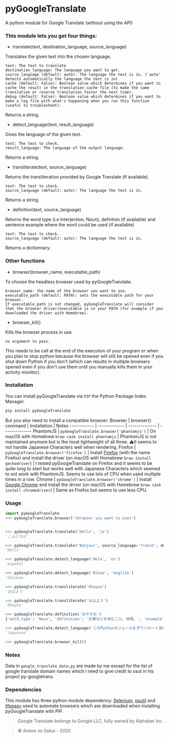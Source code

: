 # pyGoogleTranslate
 A python module for Google Translate (without using the API)

### This module lets you get four things:

- translate(text, destination_language, source_language)

Translates the given text into the chosen language.

    text: The text to translate
    destination_language: The language you want to get.
    source_language (default: auto): The language the text is in. ('auto' detects automatically the language the text is in)
    cache (default: False): Boolean value which determines if you want to cache the result in the translation cache file (to make the same translation or reverse translation faster the next time).
    debug (default: False): Boolean value which determines if you want to make a log file with what's happening when you run this function (useful to troubleshoot).

Returns a string.

- detect_language(text, result_language)

Gives the language of the given text.

    text: The text to check.
    result_language: The language of the output language.

Returns a string.

- transliterate(text, source_language)

Returns the transliteration provided by Google Translate (if available).

    text: The text to check.
    source_language (default: auto): The language the text is in.

Returns a string.

- definition(text, source_language)

Returns the word type (i.e Interjection, Noun), defintion (if available) and sentence example where the word could be used (if available)

    text: The text to check.
    source_language (default: auto): The language the text is in.

Returns a dictionnary.

### Other functions

- browser(browser_name, executable_path)

To choose the headless browser used by pyGoogleTranslate.

    browser_name: the name of the browser you want to use.
    executable_path (default: PATH): sets the executable path for your browser. 
    If executable_path is not changed, pyGoogleTranslate will consider that the browser driver/executable is in your PATH (for example if you downloaded the driver with Homebrew).

- browser_kill()

Kills the browser process in use.

    no argument to pass.

This needs to be call at the end of the execution of your program or when you plan to stop python because the browser will still be opened even if you shut down Python if you don't (which can results in multiple browsers opened even if you don't use them until you manually kills them in your activity monitor).


### Installation
You can install pyGoogleTranslate via `PIP` the Python Package Index Manager.

```bash
pip install pyGoogleTranslate
```

But you also need to install a compatible browser:
Browser | browser() command | Installation | Notes
------------ | ------------- | -------------- | --------------
PhantomJS | `pyGoogleTranslate.browser('phantomjs')` | On macOS with Homebrew `brew cask install phantomjs`  | PhantomJS is not maintained anymore but is the most lightweight of all three.  ⚠️It seems to not handle Japanese Characters well when rendering.
Firefox | `pyGoogleTranslate.browser('firefox')` | Install [Firefox](https://www.mozilla.org/en-US/firefox/new/) (with the name Firefox) and install the driver (on macOS with Homebrew `brew install geckodriver`) | I tested pyGoogleTranslate on Firefox and it seems to be quite long to start but works well with Japanese Characters which seemed to not work with PhantomJS. Seems to use lots of CPU when used multiple times in a row.
Chrome | `pyGoogleTranslate.browser('chrome')` | Install [Google Chrome](https://www.google.com/intl/en-US/chrome/) and install the driver (on macOS with Homebrew `brew cask install chromedriver`) | Same as Firefox but seems to use less CPU.


### Usage

```python
import pyGoogleTranslate
>>> pyGoogleTranslate.browser('<browser you want to use>')


>>> pyGoogleTranslate.translate('Hello', 'ja')
'こんにちは'

>>> pyGoogleTranslate.translate('Bonjour', source_language='french', destination_language='英語')
'Hello'

>>> pyGoogleTranslate.detect_language('Hola', 'es')
'español'

>>> pyGoogleTranslate.detect_language('Nihao', 'english')
'Chinese'

>>> pyGoogleTranslate.transliterate('Ohayou')
'おはよう'

>>> pyGoogleTranslate.transliterate('おはよう')
'Ohayou'

>>> pyGoogleTranslate.definition('おやすみ')
{'word_type': 'Noun', 'definition': '仕事などを休むこと。休暇。', 'example': '「一週間―をいただく」'}

>>> pyGoogleTranslate.detect_language('このPythonモジュールをダウンロード頂き誠にありがとうございました。')
'Japanese'

>>> pyGoogleTranslate.browser_kill()


```

### Notes

Data in `google_translate_data.py` are made by me except for the list of google translate domain names which I need to give credit to ssut in his project py-googletrans.

### Dependencies

This module has three python module dependency: [Selenium](https://www.selenium.dev/), [psutil](https://pypi.org/project/psutil/) and [lifeeasy](https://pypi.org/project/lifeeasy/) used to automate browsers which are downloaded when installing pyGoogleTranslate with PIP.


> Google Translate belongs to Google LLC, fully owned by Alphabet Inc.

> © Anime no Sekai - 2020
